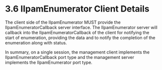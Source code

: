 <html dir="LTR" xmlns:mshelp="http://msdn.microsoft.com/mshelp" xmlns:ddue="http://ddue.schemas.microsoft.com/authoring/2003/5" xmlns:xlink="http://www.w3.org/1999/xlink" xmlns:tool="http://www.microsoft.com/tooltip">
 <body>
 <div id="header">
 <h1 class="heading">3.6 IIpamEnumerator Client Details</h1>
 </div>
 <div id="mainSection">
 <div id="mainBody">
 <div id="allHistory" class="saveHistory"></div>
 <div id="sectionSection0" class="section" name="collapseableSection">
 

<p>The client side of the IIpamEnumerator MUST provide the
IIpamEnumeratorCallback server interface. The IIpamEnumerator server will callback
into the IIpamEnumeratorCallback of the client for notifying the start of
enumeration, providing the data and to notify the completion of the enumeration
along with status.</p>

<p>In summary, on a single session, the management client
implements the IIpamEnumeratorCallback port type and the management server
implements the IIpamEnumerator port type. </p>


 </div>
 </div>
 </div>
 </body>
</html>